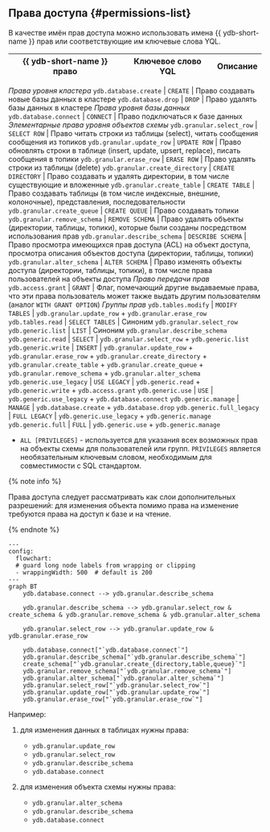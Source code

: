 ## Права доступа {#permissions-list}

В качестве имён прав доступа можно использовать имена {{ ydb-short-name }} прав или соответствующие им ключевые слова YQL.

[//]: # (TODO: не получается поставить ссылку на concepts/glossary.md#access-right)

{{ ydb-short-name }} право | Ключевое слово YQL | Описание
--- | --- | ---
*Права уровня кластера*
`ydb.database.create` | `CREATE` | Право создавать новые базы данных в кластере
`ydb.database.drop` | `DROP` | Право удалять базы данных в кластере
*Права уровня базы данных*
`ydb.database.connect` | `CONNECT` | Право подключаться к базе данных
*Элементарные права уровня объектов схемы*
`ydb.granular.select_row` | `SELECT ROW` | Право читать строки из таблицы (select), читать сообщения сообщения из топиков
`ydb.granular.update_row` | `UPDATE ROW` | Право обновлять строки в таблице (insert, update, upsert, replace), писать сообщения в топики
`ydb.granular.erase_row` | `ERASE ROW` | Право удалять строки из таблицы (delete)
`ydb.granular.create_directory` | `CREATE DIRECTORY` | Право создавать и удалять директории, в том числе существующие и вложенные
`ydb.granular.create_table` | `CREATE TABLE` | Право создавать таблицы (в том числе индексные, внешние, колоночные), представления, последовательности
`ydb.granular.create_queue` | `CREATE QUEUE` | Право создавать топики
`ydb.granular.remove_schema` | `REMOVE SCHEMA` | Право удалять объекты (директории, таблицы, топики), которые были созданы посредством использования прав
`ydb.granular.describe_schema` | `DESCRIBE SCHEMA` | Право просмотра имеющихся прав доступа (ACL) на объект доступа, просмотра описания объектов доступа (директории, таблицы, топики)
`ydb.granular.alter_schema` | `ALTER SCHEMA` | Право изменять объекты доступа (директории, таблицы, топики), в том числе права пользователей на объекты доступа
*Право передачи прав*
`ydb.access.grant` | `GRANT` | Флаг, помечающий другие выдаваемые права, что эти права пользователь может также выдать другим пользователям (аналог `WITH GRANT OPTION`)
*Группы прав*
`ydb.tables.modify` | `MODIFY TABLES` | `ydb.granular.update_row` + `ydb.granular.erase_row`
`ydb.tables.read` | `SELECT TABLES` | Синоним `ydb.granular.select_row`
`ydb.generic.list` | `LIST` | Синоним `ydb.granular.describe_schema`
`ydb.generic.read` | `SELECT` | `ydb.granular.select_row` + `ydb.generic.list`
`ydb.generic.write` | `INSERT` | `ydb.granular.update_row` + `ydb.granular.erase_row` + `ydb.granular.create_directory` + `ydb.granular.create_table` + `ydb.granular.create_queue` + `ydb.granular.remove_schema` + `ydb.granular.alter_schema`
`ydb.generic.use_legacy` | `USE LEGACY` | `ydb.generic.read` + `ydb.generic.write` + `ydb.access.grant`
`ydb.generic.use` | `USE` | `ydb.generic.use_legacy` + `ydb.database.connect`
`ydb.generic.manage` | `MANAGE` | `ydb.database.create` + `ydb.database.drop`
`ydb.generic.full_legacy` | `FULL LEGACY` | `ydb.generic.use_legacy` + `ydb.generic.manage`
`ydb.generic.full` | `FULL` | `ydb.generic.use` + `ydb.generic.manage`

* `ALL [PRIVILEGES]` - используется для указания всех возможных прав на объекты схемы для пользователей или групп. `PRIVILEGES` является необязательным ключевым словом, необходимым для совместимости с SQL стандартом.

{% note info %}

Права доступа следует рассматривать как слои дополнительных разрешений: для изменения объекта помимо права на изменение требуются права на доступ к базе и на чтение.

{% endnote %}

```mermaid
---
config:
  flowchart:
  # guard long node labels from wrapping or clipping
  - wrappingWidth: 500  # default is 200
---
graph BT
    ydb.database.connect --> ydb.granular.describe_schema

    ydb.granular.describe_schema --> ydb.granular.select_row & create_schema & ydb.granular.remove_schema & ydb.granular.alter_schema

    ydb.granular.select_row --> ydb.granular.update_row & ydb.granular.erase_row

    ydb.database.connect["`ydb.database.connect`"]
    ydb.granular.describe_schema["`ydb.granular.describe_schema`"]
    create_schema["`ydb.granular.create_{directory,table,queue}`"]
    ydb.granular.remove_schema["`ydb.granular.remove_schema`"]
    ydb.granular.alter_schema["`ydb.granular.alter_schema`"]
    ydb.granular.select_row["`ydb.granular.select_row`"]
    ydb.granular.update_row["`ydb.granular.update_row`"]
    ydb.granular.erase_row["`ydb.granular.erase_row`"]
```

Например:

1. для изменения данных в таблицах нужны права:

    + `ydb.granular.update_row`
    + `ydb.granular.select_row`
    + `ydb.granular.describe_schema`
    + `ydb.database.connect`

2. для изменения объекта схемы нужны права:

    + `ydb.granular.alter_schema`
    + `ydb.granular.describe_schema`
    + `ydb.database.connect`
